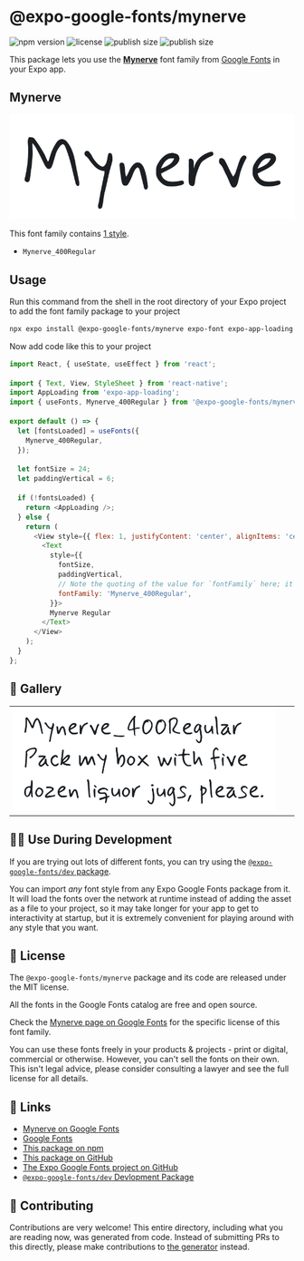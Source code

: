 # @expo-google-fonts/mynerve

![npm version](https://flat.badgen.net/npm/v/@expo-google-fonts/mynerve)
![license](https://flat.badgen.net/github/license/expo/google-fonts)
![publish size](https://flat.badgen.net/packagephobia/install/@expo-google-fonts/mynerve)
![publish size](https://flat.badgen.net/packagephobia/publish/@expo-google-fonts/mynerve)

This package lets you use the [**Mynerve**](https://fonts.google.com/specimen/Mynerve) font family from [Google Fonts](https://fonts.google.com/) in your Expo app.

## Mynerve

![Mynerve](./font-family.png)

This font family contains [1 style](#-gallery).

- `Mynerve_400Regular`

## Usage

Run this command from the shell in the root directory of your Expo project to add the font family package to your project
```sh
npx expo install @expo-google-fonts/mynerve expo-font expo-app-loading
```

Now add code like this to your project
```js
import React, { useState, useEffect } from 'react';

import { Text, View, StyleSheet } from 'react-native';
import AppLoading from 'expo-app-loading';
import { useFonts, Mynerve_400Regular } from '@expo-google-fonts/mynerve';

export default () => {
  let [fontsLoaded] = useFonts({
    Mynerve_400Regular,
  });

  let fontSize = 24;
  let paddingVertical = 6;

  if (!fontsLoaded) {
    return <AppLoading />;
  } else {
    return (
      <View style={{ flex: 1, justifyContent: 'center', alignItems: 'center' }}>
        <Text
          style={{
            fontSize,
            paddingVertical,
            // Note the quoting of the value for `fontFamily` here; it expects a string!
            fontFamily: 'Mynerve_400Regular',
          }}>
          Mynerve Regular
        </Text>
      </View>
    );
  }
};

```

## 🔡 Gallery


||||
|-|-|-|
|![Mynerve_400Regular](./Mynerve_400Regular.ttf.png)||||


## 👩‍💻 Use During Development

If you are trying out lots of different fonts, you can try using the [`@expo-google-fonts/dev` package](https://github.com/expo/google-fonts/tree/master/font-packages/dev#readme).

You can import *any* font style from any Expo Google Fonts package from it. It will load the fonts
over the network at runtime instead of adding the asset as a file to your project, so it may take longer
for your app to get to interactivity at startup, but it is extremely convenient
for playing around with any style that you want.

## 📖 License

The `@expo-google-fonts/mynerve` package and its code are released under the MIT license.

All the fonts in the Google Fonts catalog are free and open source.

Check the [Mynerve page on Google Fonts](https://fonts.google.com/specimen/Mynerve) for the specific license of this font family.

You can use these fonts freely in your products & projects - print or digital, commercial or otherwise. However, you can't sell the fonts on their own. This isn't legal advice, please consider consulting a lawyer and see the full license for all details.

## 🔗 Links

- [Mynerve on Google Fonts](https://fonts.google.com/specimen/Mynerve)
- [Google Fonts](https://fonts.google.com/)
- [This package on npm](https://www.npmjs.com/package/@expo-google-fonts/mynerve)
- [This package on GitHub](https://github.com/expo/google-fonts/tree/master/font-packages/mynerve)
- [The Expo Google Fonts project on GitHub](https://github.com/expo/google-fonts)
- [`@expo-google-fonts/dev` Devlopment Package](https://github.com/expo/google-fonts/tree/master/font-packages/dev)

## 🤝 Contributing

Contributions are very welcome! This entire directory, including what you are reading now, was generated from code. Instead of submitting PRs to this directly, please make contributions to [the generator](https://github.com/expo/google-fonts/tree/master/packages/generator) instead.
